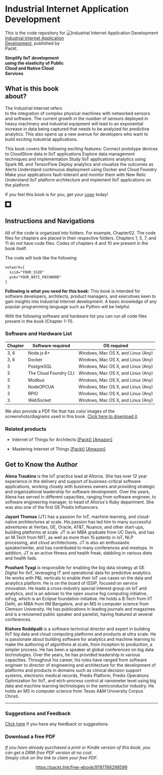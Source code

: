 


# Industrial Internet Application Development

<a href="https://www.packtpub.com/application-development/industrial-internet-application-development?utm_source=github&utm_medium=repository&utm_campaign=9781788298599 "><img src="https://d255esdrn735hr.cloudfront.net/sites/default/files/imagecache/ppv4_main_book_cover/9781788298599%20-%20Copy.png" alt="Industrial Internet Application Development" height="256px" align="right"></a>

This is the code repository for [Industrial Internet Application Development](https://www.packtpub.com/application-development/industrial-internet-application-development?utm_source=github&utm_medium=repository&utm_campaign=9781788298599 ), published by Packt.

**Simplify IIoT development using the elasticity of Public Cloud and Native Cloud Services**

## What is this book about?
<span class="sugar_field" id="description">The Industrial Internet refers to the integration of complex physical machines with networked sensors and software. The current growth in the number of sensors deployed in heavy machinery and industrial equipment will lead to an exponential increase in data being captured that needs to be analyzed for predictive analytics. This also opens up a new avenue for developers who want to build exciting industrial applications. </span>

This book covers the following exciting features:
Connect prototype devices to CloudStore data in IIoT applications 
Explore data management techniques and implementation 
Study IIoT applications analytics using Spark ML and TensorFlow 
Deploy analytics and visualize the outcomes as Alerts 
Understand continuous deployment using Docker and Cloud Foundry 
Make your applications fault-tolerant and monitor them with New Relic 
Understand IIoT platform architecture and implement IIoT applications on the platform 

If you feel this book is for you, get your [copy](https://www.amazon.com/dp/1788298594) today!

<a href="https://www.packtpub.com/?utm_source=github&utm_medium=banner&utm_campaign=GitHubBanner"><img src="https://raw.githubusercontent.com/PacktPublishing/GitHub/master/GitHub.png" 
alt="https://www.packtpub.com/" border="5" /></a>

## Instructions and Navigations
All of the code is organized into folders. For example, Chapter02.
The code files for chapters are placed in their respective folders.
Chapters 1, 5, 7, and 11 do not have code files. Codes of chapters 4 and 10 are present in the book itself.

The code will look like the following:
```
network={
  ssid="YOUR_SSID"
  psk="YOUR_WIFI_PASSWORD"
}
```

**Following is what you need for this book:**
This book is intended for software developers, architects, product managers, and executives keen to gain insights into Industrial Internet development. A basic knowledge of any popular programming language such as Python will be helpful.

With the following software and hardware list you can run all code files present in the book (Chapter 1-11).
### Software and Hardware List
| Chapter | Software required | OS required |
| -------- | ------------------------------------ | ----------------------------------- |
| 3, 6 | Node.js 6+ | Windows, Mac OS X, and Linux (Any) |
| 3, 6 | Docker | Windows, Mac OS X, and Linux (Any) |
| 3 | PostgreSQL | Windows, Mac OS X, and Linux (Any) |
| 3 | The Cloud Foundry CLI | Windows, Mac OS X, and Linux (Any) |
| 3 | Modbus | Windows, Mac OS X, and Linux (Any) |
| 3 | NodeOPCUA | Windows, Mac OS X, and Linux (Any) |
| 3 | RPIO | Windows, Mac OS X, and Linux (Any) |
| 3 | WebSocket | Windows, Mac OS X, and Linux (Any) |

We also provide a PDF file that has color images of the screenshots/diagrams used in this book. [Click here to download it](https://www.packtpub.com/sites/default/files/downloads/9781788298599_ColorImages.pdf).

### Related products
* Internet of Things for Architects [[Packt]](https://www.packtpub.com/hardware-and-creative/internet-things-architects?utm_source=github&utm_medium=repository&utm_campaign=9781788470599 ) [[Amazon]](https://www.amazon.com/dp/1788470591)

* Mastering Internet of Things [[Packt]](https://www.packtpub.com/networking-and-servers/mastering-internet-things?utm_source=github&utm_medium=repository&utm_campaign=9781788397483 ) [[Amazon]](https://www.amazon.com/dp/1788397487)

## Get to Know the Author
**Alena Traukina**
is the IoT practice lead at Altoros. She has over 12 year experience in the delivery and support of business-critical software applications, working closely with business owners and providing strategic and organizational leadership for software development. Over the years, Alena has served in different capacities, ranging from software engineer, to software engineering manager, to head of Altoros's Ruby department. She was also one of the first GE Predix Influencers.

**Jayant Thomas**
(JT) has a passion for IoT, machine learning, and cloud-native architectures at scale. His passion has led him to many successful adventures at Veritas, GE, Oracle, AT&T, Nuance, and other start-ups, building platforms at scale. JT is an MBA graduate from UC Davis, and has an M.Tech from NIIT, as well as more than 15 patents in IoT, NLP processing, and cloud architectures. JT is also an enthusiastic speaker/writer, and has contributed to many conferences and meetups. In addition, JT is an active fitness and health freak, dabbling in various diets and health fads.

**Prashant Tyagi**
is responsible for enabling the big data strategy at GE Digital for IIoT, leveraging IT and operational data for predictive analytics. He works with P&L verticals to enable their IoT use cases on the data and analytics platform.
He is on the board of ISSIP, focused on service innovation. He leads a cross-industry special interest group on IoT and analytics, and is an adviser to the open source fog computing initiative, ioFog, which is an Eclipse foundation initiative. He holds a B.Tech from IIT Delhi, an MBA from IIM Bangalore, and an MS in computer science from Clemson University. He has publications in leading journals and magazines and is a renowned public speaker and panelist, having featured at several conferences.

**Kishore Reddipalli**
is a software technical director and expert in building IIoT big data and cloud computing platforms and products at ultra scale. He is passionate about building software for analytics and machine learning to make the authoring of algorithms at scale, from inception to production, a simpler process. He has been a speaker at global conferences on big data technologies. Over the years, he has provided leadership in various capacities. Throughout his career, his roles have ranged from software engineer to director of engineering and architecture for the development of platforms and products in domains such as clinical decision support systems, electronic medical records, Predix Platform, Predix Operations Optimization for IIoT, and etch-process control at nanometer level using big data and machine learning technologies in the semiconductor industry. He holds an MS in computer science from Texas A&M University Corpus Christi.

****

### Suggestions and Feedback
[Click here](https://docs.google.com/forms/d/e/1FAIpQLSdy7dATC6QmEL81FIUuymZ0Wy9vH1jHkvpY57OiMeKGqib_Ow/viewform) if you have any feedback or suggestions.
### Download a free PDF

 <i>If you have already purchased a print or Kindle version of this book, you can get a DRM-free PDF version at no cost.<br>Simply click on the link to claim your free PDF.</i>
<p align="center"> <a href="https://packt.link/free-ebook/9781788298599">https://packt.link/free-ebook/9781788298599 </a> </p>